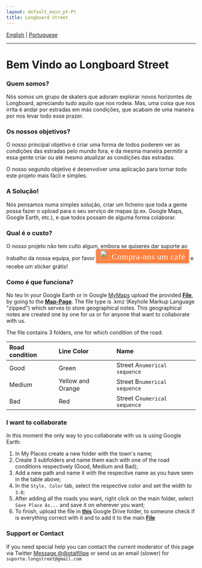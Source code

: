 ```yaml
---
layout: default_main_pt-Pt
title: Longboard Street
---
```

[English](./index.html)  |  [Portuguese](./index_pt-Pt.html)
* * *
# Bem Vindo ao Longboard Street

### Quem somos?

Nós somos um grupo de skaters que adoram explorar novos horizontes de Longboard, apreciando tudo aquilo que nos rodeia. Mas, uma coisa que nos irrita é andar por estradas em más condições, que acabam de uma maneira por nos levar todo esse prazer.

### Os nossos objetivos?

O nosso principal objetivo é criar uma forma de todos poderem ver as condições das estradas pelo mundo fora, e da mesma maneira permitir a essa gente criar ou até mesmo atualizar as condições das estradas.

O nosso segundo objetivo é desenvolver uma aplicação para tornar todo este projeto mais fácil e simples.

### A Solução!

Nós pensamos numa simples solução, criar um ficheiro que toda a gente possa fazer o upload para o seu serviço de mapas (p.ex. Google Maps, Google Earth, etc.), e que todos possam de alguma forma colaborar.

### Qual é o custo?

O nosso projeto não tem culto algum, embora se quiseres dar suporte ao trabalho da nossa equipa, por favor <style>.bmc-button img{width: 27px !important;margin-bottom: 1px !important;box-shadow: none !important;border: none !important;vertical-align: middle !important;}.bmc-button{line-height: 36px !important;height:37px !important;text-decoration: none !important;display:inline-flex !important;color:#FFFFFF !important;background-color:#FF813F !important;border-radius: 3px !important;border: 1px solid transparent !important;padding: 1px 9px !important;font-size: 22px !important;letter-spacing: 0.6px !important;box-shadow: 0px 1px 2px rgba(190, 190, 190, 0.5) !important;-webkit-box-shadow: 0px 1px 2px 2px rgba(190, 190, 190, 0.5) !important;margin: 0 auto !important;font-family:'Cookie', cursive !important;-webkit-box-sizing: border-box !important;box-sizing: border-box !important;-o-transition: 0.3s all linear !important;-webkit-transition: 0.3s all linear !important;-moz-transition: 0.3s all linear !important;-ms-transition: 0.3s all linear !important;transition: 0.3s all linear !important;}.bmc-button:hover, .bmc-button:active, .bmc-button:focus {-webkit-box-shadow: 0px 1px 2px 2px rgba(190, 190, 190, 0.5) !important;text-decoration: none !important;box-shadow: 0px 1px 2px 2px rgba(190, 190, 190, 0.5) !important;opacity: 0.85 !important;color:#FFFFFF !important;}</style><link href="https://fonts.googleapis.com/css?family=Cookie" rel="stylesheet"><a class="bmc-button" target="_blank" href="https://www.buymeacoffee.com/longstreet"><img src="https://bmc-cdn.nyc3.digitaloceanspaces.com/BMC-button-images/BMC-btn-logo.svg" alt="Compra-nos um café"><span style="margin-left:5px">Compra-nos um café</span></a> e recebe um sticker grátis!

### Como é que funciona?

No teu
In your Google Earth or in Google [MyMaps](https://www.google.com/mymaps/) upload the provided **[File](./map-page.html)**, by going to the **[Map-Page](./map-page.html)**.
The file type is .kmz (Keyhole Markup Language "zipped")
which serves to store geographical notes. This geographical notes are created one by one for us or for anyone that want to collaborate with us.

The file contains 3 folders, one for which condition of the road:

| Road condition |    Line Color    |Name                      |
|:---------------|:-----------------|:-------------------------|
|      Good      |       Green      |Street A`numerical sequence`|
|     Medium     | Yellow and Orange|Street B`numerical sequence`|
|      Bad       |        Red       |Street C`numerical sequence`|

### I want to collaborate

In this moment the only way to you collaborate with us is using Google Earth:
1. In My Places create a new folder with the town's name;
2. Create 3 subfolders and name them each with one of the road conditions respectively (Good, Medium and Bad);
3. Add a new path and name it with the respective name as you have seen in the table above;
4. In the `Style, Color` tab, select the respective color and set the width to `3.0`;
5. After adding all the roads you want, right click on the main folder, select `Save Place As...` and save it on wherever you want;
6. To finish, upload the file in **[this](https://drive.google.com/drive/folders/1cl5e8y1r_LbsmGRDXbHvVvyDuzq1QqYB?usp=sharing)** Google Drive folder, to someone check if is everything correct with it and to add it to the main **[File](./map-page.html)**


### Support or Contact

If you need special help you can contact the current moderator of this page via Twitter <a href="https://twitter.com/messages/compose?recipient_id=4897576721&ref_src=twsrc%5Etfw" class="twitter-dm-button" data-size="large" data-screen-name="@otalfilipe" data-show-count="false">Message @@otalfilipe</a><script async src="https://platform.twitter.com/widgets.js" charset="utf-8"></script>
or send us an email (slower) for ```suporte.longstreet@gmail.com```

